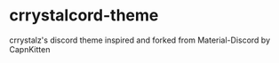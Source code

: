 # crrystalcord-theme
crrystalz's discord theme inspired and forked from Material-Discord by CapnKitten
